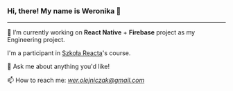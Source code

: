 ### Hi, there! My name is Weronika 👋

---

🔭 I’m currently working on **React Native** + **Firebase** project as my Engineering project.

I'm a participant in [Szkoła Reacta](https://github.com/szkola-reacta)'s course.

💬 Ask me about anything you'd like!

📫 How to reach me: *wer.olejniczak@gmail.com*
